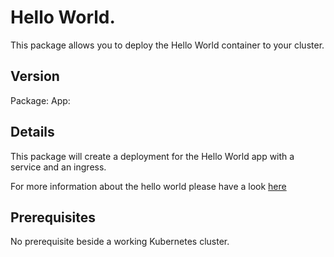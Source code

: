 # Hello World.

This package allows you to deploy the Hello World container to your cluster.

## Version

Package: 
App:

## Details

This package will create a deployment for the Hello World app with a service and an ingress.

For more information about the hello world please have a look [here](https://hub.docker.com/_/hello-world)

## Prerequisites

No prerequisite beside a working Kubernetes cluster.